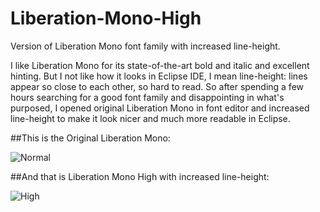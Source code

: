 # Liberation-Mono-High

Version of Liberation Mono font family with increased line-height.

I like Liberation Mono for its state-of-the-art bold and italic and excellent hinting. But I not like how it looks in Eclipse IDE, I mean line-height: lines appear so close to each other, so hard to read. So after spending a few hours searching for a good font family and disappointing in what's purposed, I opened original Liberation Mono in font editor and increased line-height to make it look nicer and much more readable in Eclipse.

##This is the Original Liberation Mono:

![Normal](https://habrastorage.org/files/0e0/c3e/3c1/0e0c3e3c1cbf4787b09da4379da63ce0.png "Normal")

##And that is Liberation Mono High with increased line-height:

![High](https://habrastorage.org/files/eac/831/669/eac83166906f4a68bb45d369abb22a12.png "High")

